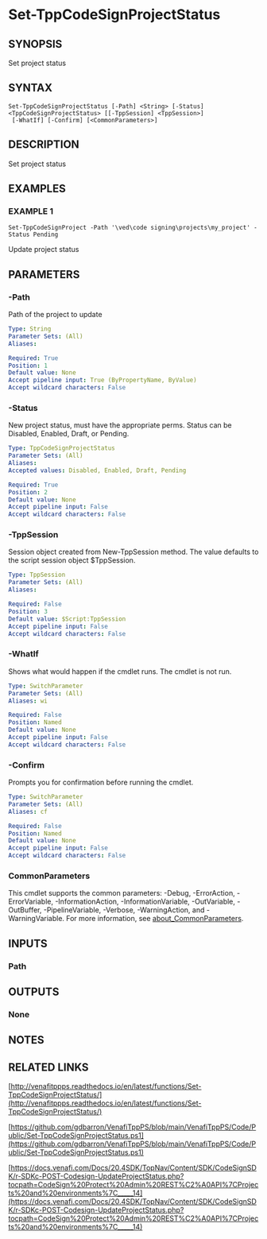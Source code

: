 # Set-TppCodeSignProjectStatus

## SYNOPSIS
Set project status

## SYNTAX

```
Set-TppCodeSignProjectStatus [-Path] <String> [-Status] <TppCodeSignProjectStatus> [[-TppSession] <TppSession>]
 [-WhatIf] [-Confirm] [<CommonParameters>]
```

## DESCRIPTION
Set project status

## EXAMPLES

### EXAMPLE 1
```
Set-TppCodeSignProject -Path '\ved\code signing\projects\my_project' -Status Pending
```

Update project status

## PARAMETERS

### -Path
Path of the project to update

```yaml
Type: String
Parameter Sets: (All)
Aliases:

Required: True
Position: 1
Default value: None
Accept pipeline input: True (ByPropertyName, ByValue)
Accept wildcard characters: False
```

### -Status
New project status, must have the appropriate perms. 
Status can be Disabled, Enabled, Draft, or Pending.

```yaml
Type: TppCodeSignProjectStatus
Parameter Sets: (All)
Aliases:
Accepted values: Disabled, Enabled, Draft, Pending

Required: True
Position: 2
Default value: None
Accept pipeline input: False
Accept wildcard characters: False
```

### -TppSession
Session object created from New-TppSession method. 
The value defaults to the script session object $TppSession.

```yaml
Type: TppSession
Parameter Sets: (All)
Aliases:

Required: False
Position: 3
Default value: $Script:TppSession
Accept pipeline input: False
Accept wildcard characters: False
```

### -WhatIf
Shows what would happen if the cmdlet runs.
The cmdlet is not run.

```yaml
Type: SwitchParameter
Parameter Sets: (All)
Aliases: wi

Required: False
Position: Named
Default value: None
Accept pipeline input: False
Accept wildcard characters: False
```

### -Confirm
Prompts you for confirmation before running the cmdlet.

```yaml
Type: SwitchParameter
Parameter Sets: (All)
Aliases: cf

Required: False
Position: Named
Default value: None
Accept pipeline input: False
Accept wildcard characters: False
```

### CommonParameters
This cmdlet supports the common parameters: -Debug, -ErrorAction, -ErrorVariable, -InformationAction, -InformationVariable, -OutVariable, -OutBuffer, -PipelineVariable, -Verbose, -WarningAction, and -WarningVariable. For more information, see [about_CommonParameters](http://go.microsoft.com/fwlink/?LinkID=113216).

## INPUTS

### Path
## OUTPUTS

### None
## NOTES

## RELATED LINKS

[http://venafitppps.readthedocs.io/en/latest/functions/Set-TppCodeSignProjectStatus/](http://venafitppps.readthedocs.io/en/latest/functions/Set-TppCodeSignProjectStatus/)

[https://github.com/gdbarron/VenafiTppPS/blob/main/VenafiTppPS/Code/Public/Set-TppCodeSignProjectStatus.ps1](https://github.com/gdbarron/VenafiTppPS/blob/main/VenafiTppPS/Code/Public/Set-TppCodeSignProjectStatus.ps1)

[https://docs.venafi.com/Docs/20.4SDK/TopNav/Content/SDK/CodeSignSDK/r-SDKc-POST-Codesign-UpdateProjectStatus.php?tocpath=CodeSign%20Protect%20Admin%20REST%C2%A0API%7CProjects%20and%20environments%7C_____14](https://docs.venafi.com/Docs/20.4SDK/TopNav/Content/SDK/CodeSignSDK/r-SDKc-POST-Codesign-UpdateProjectStatus.php?tocpath=CodeSign%20Protect%20Admin%20REST%C2%A0API%7CProjects%20and%20environments%7C_____14)


